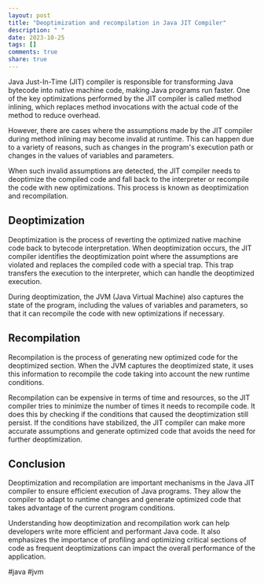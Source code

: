 ```yaml
---
layout: post
title: "Deoptimization and recompilation in Java JIT Compiler"
description: " "
date: 2023-10-25
tags: []
comments: true
share: true
---
```


Java Just-In-Time (JIT) compiler is responsible for transforming Java bytecode into native machine code, making Java programs run faster. One of the key optimizations performed by the JIT compiler is called method inlining, which replaces method invocations with the actual code of the method to reduce overhead.

However, there are cases where the assumptions made by the JIT compiler during method inlining may become invalid at runtime. This can happen due to a variety of reasons, such as changes in the program's execution path or changes in the values of variables and parameters.

When such invalid assumptions are detected, the JIT compiler needs to deoptimize the compiled code and fall back to the interpreter or recompile the code with new optimizations. This process is known as deoptimization and recompilation.

## Deoptimization

Deoptimization is the process of reverting the optimized native machine code back to bytecode interpretation. When deoptimization occurs, the JIT compiler identifies the deoptimization point where the assumptions are violated and replaces the compiled code with a special trap. This trap transfers the execution to the interpreter, which can handle the deoptimized execution.

During deoptimization, the JVM (Java Virtual Machine) also captures the state of the program, including the values of variables and parameters, so that it can recompile the code with new optimizations if necessary.

## Recompilation

Recompilation is the process of generating new optimized code for the deoptimized section. When the JVM captures the deoptimized state, it uses this information to recompile the code taking into account the new runtime conditions.

Recompilation can be expensive in terms of time and resources, so the JIT compiler tries to minimize the number of times it needs to recompile code. It does this by checking if the conditions that caused the deoptimization still persist. If the conditions have stabilized, the JIT compiler can make more accurate assumptions and generate optimized code that avoids the need for further deoptimization.

## Conclusion

Deoptimization and recompilation are important mechanisms in the Java JIT compiler to ensure efficient execution of Java programs. They allow the compiler to adapt to runtime changes and generate optimized code that takes advantage of the current program conditions.

Understanding how deoptimization and recompilation work can help developers write more efficient and performant Java code. It also emphasizes the importance of profiling and optimizing critical sections of code as frequent deoptimizations can impact the overall performance of the application.

\#java \#jvm